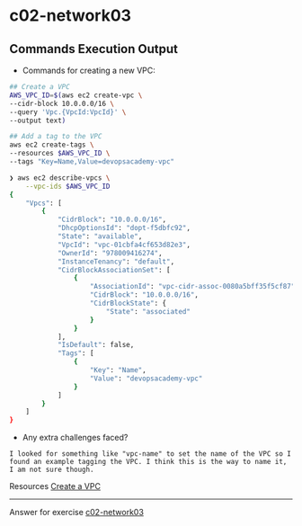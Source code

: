 # c02-network03

## Commands Execution Output

- Commands for creating a new VPC:
```bash
## Create a VPC
AWS_VPC_ID=$(aws ec2 create-vpc \
--cidr-block 10.0.0.0/16 \
--query 'Vpc.{VpcId:VpcId}' \
--output text)

## Add a tag to the VPC
aws ec2 create-tags \
--resources $AWS_VPC_ID \
--tags "Key=Name,Value=devopsacademy-vpc"

❯ aws ec2 describe-vpcs \
    --vpc-ids $AWS_VPC_ID
{
    "Vpcs": [
        {
            "CidrBlock": "10.0.0.0/16",
            "DhcpOptionsId": "dopt-f5dbfc92",
            "State": "available",
            "VpcId": "vpc-01cbfa4cf653d82e3",
            "OwnerId": "978009416274",
            "InstanceTenancy": "default",
            "CidrBlockAssociationSet": [
                {
                    "AssociationId": "vpc-cidr-assoc-0080a5bff35f5cf87",
                    "CidrBlock": "10.0.0.0/16",
                    "CidrBlockState": {
                        "State": "associated"
                    }
                }
            ],
            "IsDefault": false,
            "Tags": [
                {
                    "Key": "Name",
                    "Value": "devopsacademy-vpc"
                }
            ]
        }
    ]
}

```

- Any extra challenges faced?
```
I looked for something like "vpc-name" to set the name of the VPC so I found an example tagging the VPC. I think this is the way to name it, I am not sure though.
```

Resources
[Create a VPC](https://cloudaffaire.com/how-to-create-a-custom-vpc-using-aws-cli/)

<!-- Don't change anything below this point-->
***
Answer for exercise [c02-network03](https://github.com/devopsacademyau/academy/blob/893381c6f0b69434d9e8597d3d4b1c17f9bc1371/classes/02class/exercises/c02-network03/README.md)